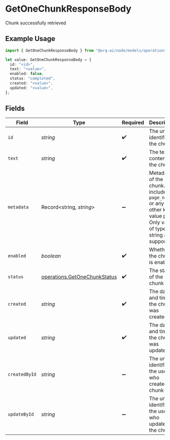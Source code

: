 # GetOneChunkResponseBody

Chunk successfully retrieved

## Example Usage

```typescript
import { GetOneChunkResponseBody } from "@orq-ai/node/models/operations";

let value: GetOneChunkResponseBody = {
  id: "<id>",
  text: "<value>",
  enabled: false,
  status: "completed",
  created: "<value>",
  updated: "<value>",
};
```

## Fields

| Field                                                                                                                    | Type                                                                                                                     | Required                                                                                                                 | Description                                                                                                              |
| ------------------------------------------------------------------------------------------------------------------------ | ------------------------------------------------------------------------------------------------------------------------ | ------------------------------------------------------------------------------------------------------------------------ | ------------------------------------------------------------------------------------------------------------------------ |
| `id`                                                                                                                     | *string*                                                                                                                 | :heavy_check_mark:                                                                                                       | The unique identifier of the chunk                                                                                       |
| `text`                                                                                                                   | *string*                                                                                                                 | :heavy_check_mark:                                                                                                       | The text content of the chunk                                                                                            |
| `metadata`                                                                                                               | Record<string, *string*>                                                                                                 | :heavy_minus_sign:                                                                                                       | Metadata of the chunk. Can include `page_number` or any other key-value pairs. Only values of type string are supported. |
| `enabled`                                                                                                                | *boolean*                                                                                                                | :heavy_check_mark:                                                                                                       | Whether the chunk is enabled                                                                                             |
| `status`                                                                                                                 | [operations.GetOneChunkStatus](../../models/operations/getonechunkstatus.md)                                             | :heavy_check_mark:                                                                                                       | The status of the chunk                                                                                                  |
| `created`                                                                                                                | *string*                                                                                                                 | :heavy_check_mark:                                                                                                       | The date and time the chunk was created                                                                                  |
| `updated`                                                                                                                | *string*                                                                                                                 | :heavy_check_mark:                                                                                                       | The date and time the chunk was updated                                                                                  |
| `createdById`                                                                                                            | *string*                                                                                                                 | :heavy_minus_sign:                                                                                                       | The unique identifier of the user who created the chunk                                                                  |
| `updateById`                                                                                                             | *string*                                                                                                                 | :heavy_minus_sign:                                                                                                       | The unique identifier of the user who updated the chunk                                                                  |